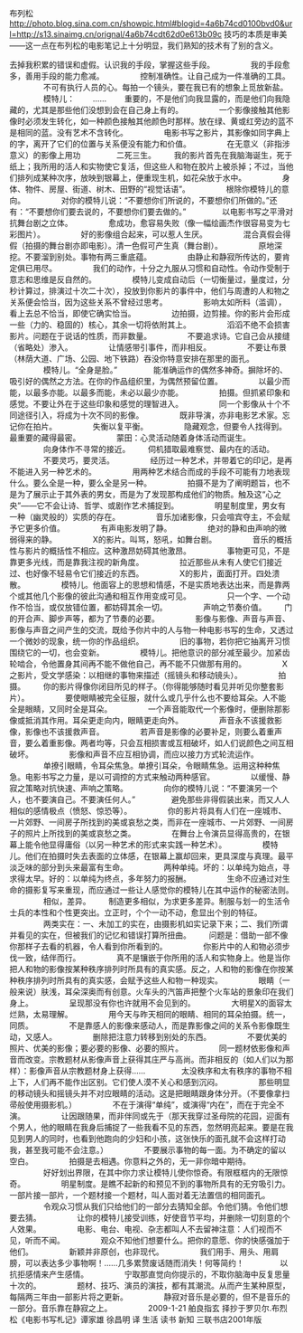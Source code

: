 布列松
http://photo.blog.sina.com.cn/showpic.html#blogid=4a6b74cd0100bvd0&url=http://s13.sinaimg.cn/orignal/4a6b74cdt62d0e613b09c
技巧的本质是审美——这一点在布列松的电影笔记上十分明显，我们熟知的技术有了别的含义。
 
 
 
   去掉我积累的错误和虚假。认识我的手段，掌握这些手段。 　　 　　我的手段愈多，善用手段的能力愈减。 　　 　　控制准确性。让自己成为一件准确的工具。 　　 　　不可有执行人员的心。每拍一个镜头，要在我已有的想象上觅放新盐。 　　 　　模特儿： 　　…… 　　重要的，不是他们向我显露的，而是他们向我隐藏的，尤其是那些他们没想到会在自己身上有的。 　　 　　一个影像接触其他影像时必须发生转化，如一种颜色接触其他颜色时那样。放在绿、黄或红旁边的蓝不是相同的蓝。没有艺术不含转化。  　　 　　电影书写之影片，其影像如同字典上的字，离开了它们的位置与关系便没有能力和价值。 　　 　　在无意义（非指涉意义）的影像上用功 　　 　　二死三生。 　　我的影片首先在我脑海诞生，死于纸上；我所用的活人和实物使它复活，但这些人和物在胶片上被杀掉；不过，当他们排列成某种次序，放映到银幕上，便重现生机，如花朵放于水中。  　　 　　身体、物件、房屋、街道、树木、田野的“视觉话语”。 　　 　　根除你模特儿的意向。 　　 　　对你的模特儿说：“不要想你们所说的，不要想你们所做的。”还有：“不要想你们要去说的，不要想你们要去做的。” 　　 　　以电影书写之平滑对抗舞台剧之立体。 　　 　　愈成功，愈容易失败（像一幅绘画杰作很容易变为七彩图片）。 　　 　　好的影像组合起来，可以惹人生厌。 　　 　　混合真假会得假（拍摄的舞台剧亦即电影）。清一色假可产生真（舞台剧）。 　　 　　原地深挖。不要溜到别处。事物有两三重底蕴。 　　 　　由静止和静寂所传达的，要肯定俱已用尽。 　　 　　我们的动作，十分之九服从习惯和自动性。令动作受制于意志和思维是反自然的。 　　 　　模特儿变成自动后（一切衡量过，量度过，分秒计算过，排演过十次二十次），投放到你影片的事件中，他们与周遭的人和物之关系便会恰当，因为这些关系不曾经过思考。  　　 　　影响太如所料（滥调），看上去总不恰当，即使它确实恰当。 　　 　　边拍摄，边剪接。你的影片会形成一些（力的、稳固的）核心，其余一切将依附其上。 　　 　　滔滔不绝不会损害影片。问题在于说话的性质，而非数量。 　　 　　不要追求诗。它自己会从接缝（省略处）渗入。 　　 　　让情感带引事件，而非相反。 　　 　　不要让布景（林荫大道、广场、公园、地下铁路）吞没你特意安排在那里的面孔。 　　 　　模特儿。“全身是脸。” 　　 　　能准确运作的偶然多神奇。摒除坏的、吸引好的偶然之方法。在你的作品组织里，为偶然预留位置。 　　 　　以最少而能，以最多亦能。以最多而能，未必以最少亦能。 　　 　　拍摄。但抓紧印象和感觉。不要让外在于这些印象和感觉的理智进入。 　　 　　同一个影像从十个不同途径引入，将成为十次不同的影像。 　　 　　既非导演，亦非电影艺术家。忘记你在拍片。 　　 　　失衡以复平衡。 　　 　　隐藏观念，但要令人找得到。最重要的藏得最密。 　　 　　蒙田：心灵活动随着身体活动而诞生。 　　 　　向身体作不寻常的接近。 　　伺机猎取最难察觉、最内在的活动。 　　 　　不要灵巧，要灵活。 　　 　　经历过一种艺术，并带着它的印记，是再不能进入另一种艺术的。 　　 　　用两种艺术结合而成的手段不可能有力地表现什么。要么全是一种，要么全是另一种。 　　 　　拍摄不是为了阐明题旨，也不是为了展示止于其外表的男女，而是为了发现那构成他们的物质。触及这“心之央”——它不会让诗、哲学、或剧作艺术捕捉到。  　　 　　明星制度里，男女有一种（幽灵般的）实质的存在。 　　 　　音乐加诸影像，只会喧宾夺主，不会赋予它更多价值。 　　 　　有声电影发明了静。 　　 　　绝对的静和由声响的微弱得来的静。 　　 　　X的影片。叫骂，怒吼，如舞台剧。 　　 　　音乐的概括性与影片的概括性不相应。这种激昂妨碍其他激昂。 　　 　　事物更可见，不是靠更多光线，而是靠我注视的新角度。 　　 　　拉近那些从未有人使它们接近过、也好像不轻易令它们接近的东西。 　　 　　X的影片，面面打开。四处溃散。 　　 　　模特儿。他面容上的思想和情感，不是实质地表达出来，而是靠两个或其他几个影像的彼此沟通和相互作用变成可见。 　　 　　只一个字、一个动作不恰当，或仅放错位置，都妨碍其余一切。 　　 　　声响之节奏价值。 　　门的开合声、脚步声等，都为了节奏的必要。 　　 　　影像与影像、声音与声音、影像与声音之间产生的交流，既给予你片中的人与物一种电影书写的生命，又透过一个微妙的现象，统一你的作品组织。  　　 　　旧的事物，若你把它抽离开习惯围绕它的一切，也会变新。 　　 　　模特儿。把他意识的部分减至最少。加紧齿轮啮合，令他置身其间再不能不做他自己，再不能不只做那有用的。 　　 　　X之影片，受文学感染：以相继的事物来描述（摇镜头和移动镜头）。 　　 　　拍摄。 　　你的影片得像你闭目所见的样子。（你得能够随时看见并听见你整套影片）。 　　 　　要使眼睛被完全征服，就什么或几乎什么也不要给耳朵。人不能全是眼睛，又同时全是耳朵。 　　 　　一个声音能取代一个影像时，便删除那影像或抵消其作用。耳朵更走向内，眼睛更走向外。 　　 　　声音永不该援救影像，影像也不该援救声音。 　　 　　若声音是影像的必要补足，则要么着重声音，要么着重影像。两者均等，只会互相损害或互相破坏，如人们说颜色之间互相破坏。 　　 　　影像和声音不应互相协调，而应以接力方式轮流运作。 　　 　　单撩引眼睛，令耳朵焦急。单撩引耳朵，令眼睛焦急。运用这种种焦急。电影书写之力量，是以可调控的方式来触动两种感官。 　　 　　以缓慢、静寂之策略对抗快速、声响之策略。 　　 　　向你的模特儿说：“不要演另一个人，也不要演自己。不要演任何人。” 　　 　　避免那些非得假装出来，而又人人相似的感情极点（愤怒、惊恐等）。 　　 　　你的影片将具有人们在一座城市、一片郊野、一间房子所找到的美或哀愁之类，而非在一座城市、一片郊野、一间房子的照片上所找到的美或哀愁之类。  　　 　　在舞台上令演员显得高贵的，在银幕上能令他显得庸俗（以另一种艺术的形式来实践一种艺术）。 　　 　　模特儿。他们在拍摄时失去表面的立体感，在银幕上赢却回来，更具深度与真理。最平淡乏味的部分到头来最富有生命。 　　 　　两种单纯。坏的：以单纯为始点，寻求得太早。好的：以单纯为终点，多年努力的报酬。 　　 　　生命不应通过对生命的摄影复写来重现，而应通过一些让人感觉你的模特儿在其中运作的秘密法则。 　　 　　相似，差异。 　　制造更多相似，为求更多差异。制服与划一的生活令士兵的本性和个性更突出。立正时，个个一动不动，愈显出个别的特征。 　　 　　两类实在：一、未加工的实在，由摄影机如实记录下来；二、我们所谓并看见的实在，但被我们的记忆和错误打算所扭曲。 　　问题是：借助一部不像你那样子去看的机器，令人看到你所看到的。 　　 　　你影片中的人和物必须步伐一致，结伴而行。 　　 　　真不是镶嵌于你所用的活人和实物身上。他是当你把人和物的影像按某种秩序排列时所具有的真实感。反之，人和物的影像在你按某种秩序排列时所具有的真实感，会赋予这些人和物一种现实。  　　 　　眼睛（一般来说）肤浅，耳朵深奥而有创意。火车头的汽笛声把整个火车站的景象印在我们身上。 　　 　　呈现那没有你也许就用不会见到的。 　　 　　大明星X的面容太烂熟，太易理解。 　　 　　用今天与昨天相同的眼睛、相同的耳朵拍摄。统一，同质。 　　 　　不是靠感人的影像来感动人，而是靠影像之间的关系令影像既生动，又感人。 　　 　　删除把注意力转移到别处的东西。 　　 　　不要优美的照片、优美的影像；要必要的影像、必要的照片。 　　 　　同一题材依影像和声音而改变。宗教题材从影像声音上获得其庄严与高尚。而非相反的（如人们以为那样）：影像声音从宗教题材身上获得……  　　 　　太没秩序和太有秩序的事物不相上下，人们再不能作出区别。它们使人漠不关心和感到沉闷。 　　 　　那些明显的移动镜头和摇镜头并不对应眼睛的活动。这是把眼睛跟身体分开。（不要像拿扫帚般使用摄影机。） 　　 　　不在于演得“单纯”，或演得“内在”，而在于完全不演。 　　 　　让因跟随果，而非伴同或先于（那天我穿过圣母院的花园，迎面有个男人，他的眼睛在我身后捕捉了一些我看不见的东西，忽然明亮起来。要是在我见到男人的同时，也看到他跑向的少妇和小孩，这张快乐的面孔就不会这样打动我，甚至我可能不会注意。）  　　 　　不要展示事物的每一面。为不确定的留以空白。 　　 　　拍摄是去相遇。你意料之外的，无一非你暗中期待。 　　 　　好好划出界限，在其中你力求让模特儿使你惊奇。有限框框内的无限惊奇。 　　 　　明星制度。是瞧不起新的和预见不到的事物所具有的无穷吸引力。一部片接一部片，一个题材接一个题材，叫人面对着无法置信的相同面孔。  　　 　　令观众习惯从我们只给他们的一部分去猜知全部。令他们猜。令他们想要去猜。 　　 　　让你的模特儿接受训练，好使音节平均，并删除一切刻意的个人效果。 　　 　　电影、电台、电视、杂志都叫人不去留神注意：人们视而不见，听而不闻。 　　 　　观众不知他们想要什么。把你的意愿、你的快感强加于他们。 　　 　　新颖并非原创，也非现代。 　　 　　我们用手、用头、用肩膀，可以表达多少事物啊！……几多累赘废话随而消失！何等简约！ 　　 　　以抗拒感情来产生感情。 　　 　　宁取那直觉向你提示的，不取你脑海中反复思量十次的。 　　 　　题材、技巧、演员的演技，都有其潮流。从而产生某种原型，每隔两三年由一部影片将之更新。 　　 　　静寂对音乐是必要的，但不是音乐的一部分。音乐靠在静寂之上。 　　 　　2009-1-21 舶良指玄 择抄于罗贝尔.布烈松《电影书写札记》谭家雄 徐昌明 译 生活 读书 新知 三联书店2001年版
